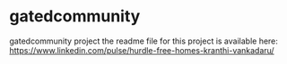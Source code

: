 # gatedcommunity
gatedcommunity project
the readme file for this project is available here: https://www.linkedin.com/pulse/hurdle-free-homes-kranthi-vankadaru/
